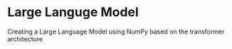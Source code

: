 # Large Languge Model
Creating a Large Language Model using NumPy based on the transformer architecture
